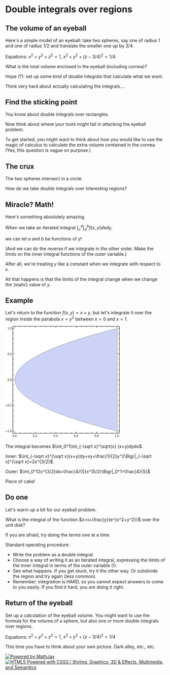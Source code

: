 Double integrals over regions
=============================

The volume of an eyeball
------------------------

Here's a simple model of an eyeball: take two spheres, say one of radius
$1$ and one of radius $1/2$ and translate the smaller one up by
$3/4$.

Equations: $x^2+y^2+z^2=1$, $x^2+y^2+(z-3/4)^2=1/4$

What is the total volume enclosed in the eyeball (including cornea)?

Hope (?): set up some kind of double integrals that calculate what we
want.

Think very hard about actually calculating the integrals....

Find the sticking point
-----------------------

You know about double integrals over rectangles.

Now think about where your tools might fail in attacking the eyeball
problem.

To get started, you might want to think about how you would like to use
the magic of calculus to calculate the extra volume contained in the
cornea. (Yes, this question is vague on purpose.)

The crux
--------

The two spheres intersect in a circle.

How do we take double integrals over interesting regions?

Miracle? Math!
--------------

Here's something absolutely amazing.

When we take an iterated integral $\int_c^d\int_a^bf(x,y)dxdy$,

we can let $a$ and $b$ be functions of $y$!

(And we can do the reverse if we integrate in the other order. Make the
limits on the inner integral functions of the outer variable.)

After all, we're treating $y$ like a constant when we integrate with
respect to $x$.

All that happens is that the limits of the integral change when we
change the (static) value of $y$.

Example
-------

Let's return to the function $f(x,y)=x+y$, but let's integrate it over
the region inside the parabola $x=y^2$ between $x=0$ and $x=1$.

![](media/region.jpg)

The integral becomes $\int_0^1\int_{-\sqrt x}^\sqrt{x}
(x+y)dydx$.

Inner: $\int_{-\sqrt x}^{\sqrt
x}(x+y)dy=xy+\frac{1}{2}y^2\Bigr|_{-\sqrt x}^{\sqrt
x}=2x^{3/2}$.

Outer:
$\int_0^12x^{3/2}dx=\frac{4}{5}x^{5/2}\Bigr|_0^1=\frac{4}{5}$

Piece of cake!

Do one
------

Let's warm up a bit for our eyeball problem.

What is the integral of the function $z=x+\frac{y}{e^{x^2+y^2}}$
over the unit disk?

If you are afraid, try doing the terms one at a time.

Standard operating procedure:

-   Write the problem as a double integral.
-   Choose a way of writing it as an iterated integral, expressing the
    limits of the inner integral in terms of the outer variable (!).
-   See what happens. If you get stuck, try it the other way. Or
    subdivide the region and try again (less common).
-   Remember: integration is HARD, so you cannot expect answers to come
    to you easily. If you find it hard, you are doing it right.

Return of the eyeball
---------------------

Set up a calculation of the eyeball volume. You might want to use the
formula for the volume of a sphere, but also one or more double
integrals over regions.

Equations: $x^2+y^2+z^2=1$, $x^2+y^2+(z-3/4)^2=1/4$

This time you have to think about your own picture. Dark alley, etc.,
etc.

[![Powered by
MathJax](http://www.mathjax.org/badge.gif "Powered by MathJax")](http://www.mathjax.org/)[![HTML5
Powered with CSS3 / Styling, Graphics, 3D & Effects, Multimedia, and
Semantics](http://www.w3.org/html/logo/badge/html5-badge-h-css3-graphics-multimedia-semantics.png "HTML5 Powered with CSS3 / Styling, Graphics, 3D & Effects, Multimedia, and Semantics")](http://www.w3.org/html/logo/)

